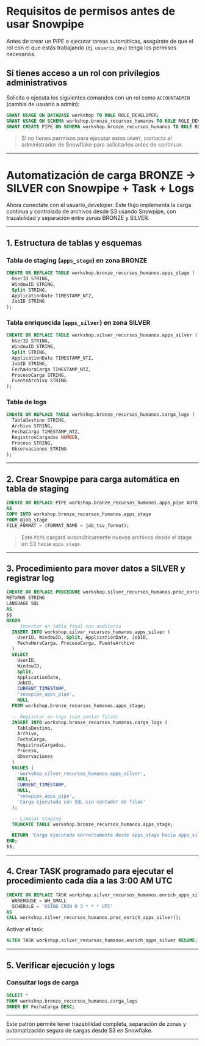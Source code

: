 
# Requisitos de permisos antes de usar Snowpipe

Antes de crear un PIPE o ejecutar tareas automáticas, asegúrate de que el rol con el que estás trabajando (ej. `usuario_dev`) tenga los permisos necesarios.

## Si tienes acceso a un rol con privilegios administrativos

Solicita o ejecuta los siguientes comandos con un rol como `ACCOUNTADMIN` (cambia de usuario a admin):

```sql
GRANT USAGE ON DATABASE workshop TO ROLE ROLE_DEVELOPER;
GRANT USAGE ON SCHEMA workshop.bronze_recursos_humanos TO ROLE ROLE_DEVELOPER;
GRANT CREATE PIPE ON SCHEMA workshop.bronze_recursos_humanos TO ROLE ROLE_DEVELOPER;
```

> Si no tienes permisos para ejecutar estos `GRANT`, contacta al administrador de Snowflake para solicitarlos antes de continuar.

---


# Automatización de carga BRONZE → SILVER con Snowpipe + Task + Logs

Ahora conectate con el usuario_developer. Este flujo implementa la carga continua y controlada de archivos desde S3 usando Snowpipe, con trazabilidad y separación entre zonas BRONZE y SILVER.

---

## 1. Estructura de tablas y esquemas

### Tabla de staging (`apps_stage`) en zona BRONZE

```sql
CREATE OR REPLACE TABLE workshop.bronze_recursos_humanos.apps_stage (
  UserID STRING,
  WindowID STRING,
  Split STRING,
  ApplicationDate TIMESTAMP_NTZ,
  JobID STRING
);
```

### Tabla enriquecida (`apps_silver`) en zona SILVER

```sql
CREATE OR REPLACE TABLE workshop.silver_recursos_humanos.apps_silver (
  UserID STRING,
  WindowID STRING,
  Split STRING,
  ApplicationDate TIMESTAMP_NTZ,
  JobID STRING,
  FechaHoraCarga TIMESTAMP_NTZ,
  ProcesoCarga STRING,
  FuenteArchivo STRING
);
```

### Tabla de logs

```sql
CREATE OR REPLACE TABLE workshop.bronze_recursos_humanos.carga_logs (
  TablaDestino STRING,
  Archivo STRING,
  FechaCarga TIMESTAMP_NTZ,
  RegistrosCargados NUMBER,
  Proceso STRING,
  Observaciones STRING
);
```

---

## 2. Crear Snowpipe para carga automática en tabla de staging

```sql
CREATE OR REPLACE PIPE workshop.bronze_recursos_humanos.apps_pipe AUTO_INGEST = TRUE
AS
COPY INTO workshop.bronze_recursos_humanos.apps_stage
FROM @job_stage
FILE_FORMAT = (FORMAT_NAME = job_tsv_format);
```

> Este `PIPE` cargará automáticamente nuevos archivos desde el stage en S3 hacia `apps_stage`.

---

## 3. Procedimiento para mover datos a SILVER y registrar log

```sql
CREATE OR REPLACE PROCEDURE workshop.silver_recursos_humanos.proc_enrich_apps_silver()
RETURNS STRING
LANGUAGE SQL
AS
$$
BEGIN
  -- Insertar en tabla final con auditoría
  INSERT INTO workshop.silver_recursos_humanos.apps_silver (
    UserID, WindowID, Split, ApplicationDate, JobID,
    FechaHoraCarga, ProcesoCarga, FuenteArchivo
  )
  SELECT
    UserID,
    WindowID,
    Split,
    ApplicationDate,
    JobID,
    CURRENT_TIMESTAMP,
    'snowpipe_apps_pipe',
    NULL
  FROM workshop.bronze_recursos_humanos.apps_stage;

  -- Registrar en logs (sin contar filas)
  INSERT INTO workshop.bronze_recursos_humanos.carga_logs (
    TablaDestino,
    Archivo,
    FechaCarga,
    RegistrosCargados,
    Proceso,
    Observaciones
  )
  VALUES (
    'workshop.silver_recursos_humanos.apps_silver',
    NULL,
    CURRENT_TIMESTAMP,
    NULL,
    'snowpipe_apps_pipe',
    'Carga ejecutada con SQL sin contador de filas'
  );

  -- Limpiar staging
  TRUNCATE TABLE workshop.bronze_recursos_humanos.apps_stage;

  RETURN 'Carga ejecutada correctamente desde apps_stage hacia apps_silver.';
END;
$$;

```

---

## 4. Crear TASK programado para ejecutar el procedimiento cada día a las 3:00 AM UTC

```sql
CREATE OR REPLACE TASK workshop.silver_recursos_humanos.enrich_apps_silver
  WAREHOUSE = WH_SMALL
  SCHEDULE = 'USING CRON 0 3 * * * UTC'
AS
CALL workshop.silver_recursos_humanos.proc_enrich_apps_silver();
```

Activar el task:

```sql
ALTER TASK workshop.silver_recursos_humanos.enrich_apps_silver RESUME;
```

---

## 5. Verificar ejecución y logs

### Consultar logs de carga

```sql
SELECT *
FROM workshop.bronze_recursos_humanos.carga_logs
ORDER BY FechaCarga DESC;
```


---

Este patrón permite tener trazabilidad completa, separación de zonas y automatización segura de cargas desde S3 en Snowflake.

---
